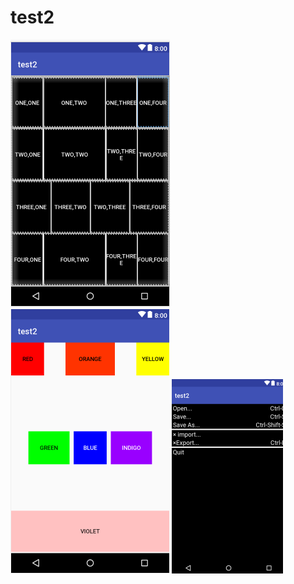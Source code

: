 # test2
![](https://github.com/CY155/test2/blob/master/app/src/main/res/drawable/1.png)
![](https://github.com/CY155/test2/blob/master/app/src/main/res/drawable/2.png)
![](https://github.com/CY155/test2/blob/master/app/src/main/res/drawable/3.png)
